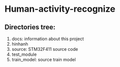 # Human-activity-recognize

## Directories tree:

1. docs: information about this project
2. hinhanh
3. source: STM32F411 source code
4. test_module
5. train_model: source train model 
